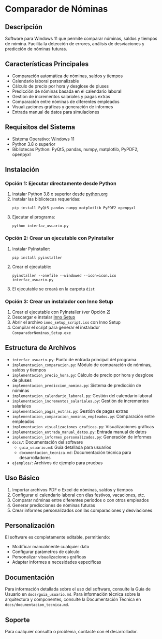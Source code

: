 # Comparador de Nóminas

## Descripción
Software para Windows 11 que permite comparar nóminas, saldos y tiempos de nómina. Facilita la detección de errores, análisis de desviaciones y predicción de nóminas futuras.

## Características Principales
- Comparación automática de nóminas, saldos y tiempos
- Calendario laboral personalizable
- Cálculo de precio por hora y desglose de pluses
- Predicción de nóminas basada en el calendario laboral
- Gestión de incrementos salariales y pagas extras
- Comparación entre nóminas de diferentes empleados
- Visualizaciones gráficas y generación de informes
- Entrada manual de datos para simulaciones

## Requisitos del Sistema
- Sistema Operativo: Windows 11
- Python 3.8 o superior
- Bibliotecas Python: PyQt5, pandas, numpy, matplotlib, PyPDF2, openpyxl

## Instalación

### Opción 1: Ejecutar directamente desde Python
1. Instalar Python 3.8 o superior desde [python.org](https://www.python.org/downloads/)
2. Instalar las bibliotecas requeridas:
   ```
   pip install PyQt5 pandas numpy matplotlib PyPDF2 openpyxl
   ```
3. Ejecutar el programa:
   ```
   python interfaz_usuario.py
   ```

### Opción 2: Crear un ejecutable con PyInstaller
1. Instalar PyInstaller:
   ```
   pip install pyinstaller
   ```
2. Crear el ejecutable:
   ```
   pyinstaller --onefile --windowed --icon=icon.ico interfaz_usuario.py
   ```
3. El ejecutable se creará en la carpeta `dist`

### Opción 3: Crear un instalador con Inno Setup
1. Crear el ejecutable con PyInstaller (ver Opción 2)
2. Descargar e instalar [Inno Setup](https://jrsoftware.org/isdl.php)
3. Abrir el archivo `inno_setup_script.iss` con Inno Setup
4. Compilar el script para generar el instalador `ComparadorNominas_Setup.exe`

## Estructura de Archivos
- `interfaz_usuario.py`: Punto de entrada principal del programa
- `implementacion_comparacion.py`: Módulo de comparación de nóminas, saldos y tiempos
- `implementacion_precio_hora.py`: Cálculo de precio por hora y desglose de pluses
- `implementacion_prediccion_nomina.py`: Sistema de predicción de nóminas
- `implementacion_calendario_laboral.py`: Gestión del calendario laboral
- `implementacion_incrementos_salariales.py`: Gestión de incrementos salariales
- `implementacion_pagas_extras.py`: Gestión de pagas extras
- `implementacion_comparacion_nominas_empleados.py`: Comparación entre empleados
- `implementacion_visualizaciones_graficas.py`: Visualizaciones gráficas
- `implementacion_entrada_manual_datos.py`: Entrada manual de datos
- `implementacion_informes_personalizados.py`: Generación de informes
- `docs/`: Documentación del software
  - `guia_usuario.md`: Guía detallada para usuarios
  - `documentacion_tecnica.md`: Documentación técnica para desarrolladores
- `ejemplos/`: Archivos de ejemplo para pruebas

## Uso Básico
1. Importar archivos PDF o Excel de nóminas, saldos y tiempos
2. Configurar el calendario laboral con días festivos, vacaciones, etc.
3. Comparar nóminas entre diferentes periodos o con otros empleados
4. Generar predicciones de nóminas futuras
5. Crear informes personalizados con las comparaciones y desviaciones

## Personalización
El software es completamente editable, permitiendo:
- Modificar manualmente cualquier dato
- Configurar parámetros de cálculo
- Personalizar visualizaciones gráficas
- Adaptar informes a necesidades específicas

## Documentación
Para información detallada sobre el uso del software, consulte la Guía de Usuario en `docs/guia_usuario.md`.
Para información técnica sobre la arquitectura y componentes, consulte la Documentación Técnica en `docs/documentacion_tecnica.md`.

## Soporte
Para cualquier consulta o problema, contacte con el desarrollador.
